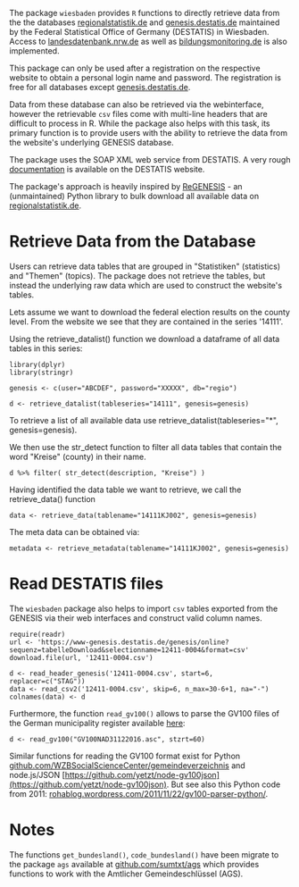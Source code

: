 The package `wiesbaden` provides `R` functions to directly retrieve data from the the databases [regionalstatistik.de](https://www.regionalstatistik.de/genesis/online) and [genesis.destatis.de](https://www-genesis.destatis.de/genesis/online) maintained by the Federal Statistical Office of Germany (DESTATIS) in Wiesbaden. Access to [landesdatenbank.nrw.de](https://www.landesdatenbank.nrw.de) as well as [bildungsmonitoring.de](https://www.bildungsmonitoring.de/bildung/online/logon) is also implemented. 

This package can only be used after a registration on the respective website to obtain a personal login name and password. The registration is free for all databases except [genesis.destatis.de](https://www-genesis.destatis.de/genesis/online). 

Data from these database can also be retrieved via the webinterface, however the retrievable `csv` files come with multi-line headers that are difficult to process in R. While the package also helps with this task, its primary function is to provide users with the ability to retrieve the data from the website's underlying GENESIS database. 

The package uses the SOAP XML web service from DESTATIS. A very rough [documentation](https://www-genesis.destatis.de/genesis/online?Menu=Webservice) is available on the DESTATIS website.

The package's approach is heavily inspired by [ReGENESIS](https://github.com/pudo/regenesis) - an (unmaintained) Python library to bulk download all available data on [regionalstatistik.de](https://www.regionalstatistik.de/genesis/online). 



# Retrieve Data from the Database 

Users can retrieve data tables that are grouped in "Statistiken" (statistics) and "Themen" (topics). The package does not retrieve the tables, but instead the underlying raw data which are used to construct the website's tables.

Lets assume we want to download the federal election results on the county level. From the website we see that they are contained in the series '14111'. 

Using the retrieve_datalist() function we download a dataframe of all data tables in this series: 

	library(dplyr)
	library(stringr)

	genesis <- c(user="ABCDEF", password="XXXXX", db="regio")

	d <- retrieve_datalist(tableseries="14111", genesis=genesis)

To retrieve a list of all available data use retrieve_datalist(tableseries="*", genesis=genesis). 

We then use the str_detect function to filter all data tables that contain the word "Kreise" (county)
in their name. 

	d %>% filter( str_detect(description, "Kreise") ) 

Having identified the data table we want to retrieve, we call the retrieve_data() function

	data <- retrieve_data(tablename="14111KJ002", genesis=genesis)

The meta data can be obtained via:

	metadata <- retrieve_metadata(tablename="14111KJ002", genesis=genesis)


# Read DESTATIS files 

The `wiesbaden` package also helps to import `csv` tables exported from the GENESIS via their web interfaces and construct valid column names. 

	require(readr)
	url <- 'https://www-genesis.destatis.de/genesis/online?sequenz=tabelleDownload&selectionname=12411-0004&format=csv'
	download.file(url, '12411-0004.csv')

	d <- read_header_genesis('12411-0004.csv', start=6, replacer=c("STAG"))
	data <- read_csv2('12411-0004.csv', skip=6, n_max=30-6+1, na="-")
	colnames(data) <- d

Furthermore, the function  `read_gv100()` allows to parse the GV100 files of the German municipality register available [here](https://www.destatis.de/DE/ZahlenFakten/LaenderRegionen/Regionales/Gemeindeverzeichnis/Gemeindeverzeichnis.html): 

	d <- read_gv100("GV100NAD31122016.asc", stzrt=60)

Similar functions for reading the GV100 format exist for Python [github.com/WZBSocialScienceCenter/gemeindeverzeichnis](https://github.com/WZBSocialScienceCenter/gemeindeverzeichnis) and node.js/JSON [https://github.com/yetzt/node-gv100json](https://github.com/yetzt/node-gv100json). But see also this Python code from 2011: [rohablog.wordpress.com/2011/11/22/gv100-parser-python/](https://rohablog.wordpress.com/2011/11/22/gv100-parser-python/). 


# Notes

The functions `get_bundesland()`, `code_bundesland()` have been migrate to the package `ags` available at [github.com/sumtxt/ags](https://github.com/sumtxt/ags) which provides functions to work with the Amtlicher Gemeindeschlüssel (AGS). 


